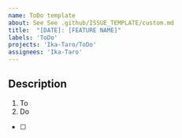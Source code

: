 ```yaml
---
name: ToDo template
about: See See .github/ISSUE_TEMPLATE/custom.md
title:  "[DATE]: [FEATURE NAME]"
labels: 'ToDo'
projects: 'Ika-Taro/ToDo'
assignees: 'Ika-Taro'
---
```



## Description

1. To
2. Do

- [ ] 
